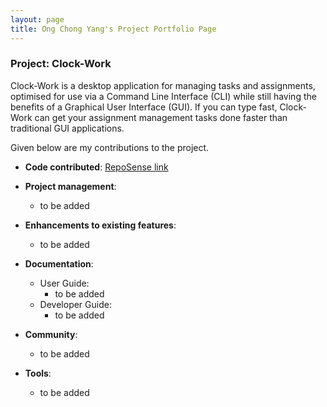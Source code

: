 ```yaml
---
layout: page
title: Ong Chong Yang's Project Portfolio Page
---
```


### Project: Clock-Work

Clock-Work is a desktop application for managing tasks and assignments, optimised for use via a Command Line Interface
(CLI) while still having the benefits of a Graphical User Interface (GUI). If you can type fast, Clock-Work can get your
assignment management tasks done faster than traditional GUI applications.

Given below are my contributions to the project.

* **Code contributed**: [RepoSense link](https://nus-cs2103-ay2223s2.github.io/tp-dashboard/?search=lywich)

* **Project management**:
    * to be added

* **Enhancements to existing features**:
    * to be added

* **Documentation**:
    * User Guide:
        * to be added
    * Developer Guide:
        * to be added

* **Community**:
    * to be added

* **Tools**:
    * to be added

